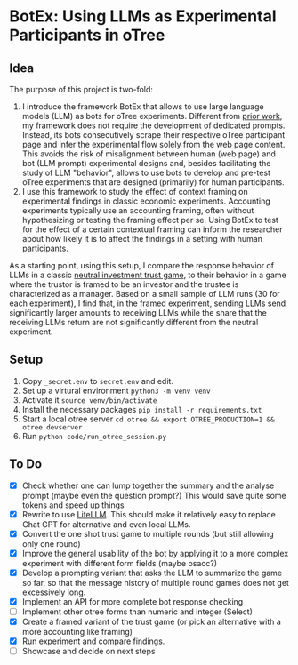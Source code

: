 # BotEx: Using LLMs as Experimental Participants in oTree

## Idea

The purpose of this project is two-fold:

1. I introduce the framework BotEx that allows to use large language models (LLM) as bots for oTree experiments. Different from [prior work](https://papers.ssrn.com/sol3/papers.cfm?abstract_id=4682602), my framework does not require the development of dedicated prompts. Instead, its bots consecutively scrape their respective oTree participant page and infer the
experimental flow solely from the web page content. This avoids the risk of misalignment between human (web page) and bot (LLM prompt) experimental designs and, besides facilitating the study of LLM "behavior", allows to use bots to develop and pre-test oTree experiments that are designed (primarily) for human participants. 
2. I use this framework to study the effect of context framing on experimental findings in classic economic experiments. Accounting experiments typically use an accounting framing, often without hypothesizing or testing the framing effect per se. Using BotEx to test for the effect of a certain contextual framing can inform the researcher about how likely it is to affect the findings in a setting with human participants.

As a starting point, using this setup, I compare the response behavior of LLMs in a classic [neutral investment trust game](https://doi.org/10.1006/game.1995.1027), to their behavior in a game where the trustor is framed to be an investor and the trustee is characterized as a manager. Based on a small sample of LLM runs (30 for each experiment), I find that, in the framed experiment, sending LLMs send significantly larger amounts to receiving LLMs while the share that the receiving LLMs return are not significantly different from the neutral experiment.

## Setup

1. Copy `_secret.env` to `secret.env` and edit.
2. Set up a virtural environment `python3 -m venv venv`
3. Activate it `source venv/bin/activate`
4. Install the necessary packages `pip install -r requirements.txt`
5. Start a local otree server `cd otree && export OTREE_PRODUCTION=1 && otree devserver`
6. Run `python code/run_otree_session.py`

## To Do

- [X] Check whether one can lump together the summary and the analyse prompt (maybe even the question prompt?) This would save quite some tokens and speed up things
- [X] Rewrite to use [LiteLLM](https://github.com/BerriAI/litellm). This should make it relatively easy to replace Chat GPT for alternative and even local LLMs.
- [X] Convert the one shot trust game to multiple rounds (but still allowing only one round)
- [X] Improve the general usability of the bot by applying it to a more complex experiment with different form fields (maybe osacc?)
- [X] Develop a prompting variant that asks the LLM to summarize the game so far, so that the message history of multiple round games does not get excessively long. 
- [X] Implement an API for more complete bot response checking
- [ ] Implement other otree forms than numeric and integer (Select)
- [X] Create a framed variant of the trust game (or pick an alternative with a more accounting like framing) 
- [X] Run experiment and compare findings.
- [ ] Showcase and decide on next steps
